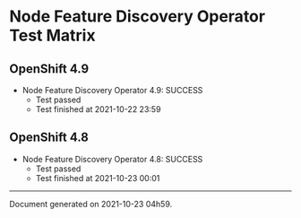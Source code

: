 
Node Feature Discovery Operator Test Matrix
===========================================

OpenShift 4.9
-------------


* Node Feature Discovery Operator 4.9: SUCCESS
  - Test passed
  - Test finished at 2021-10-22 23:59

OpenShift 4.8
-------------


* Node Feature Discovery Operator 4.8: SUCCESS
  - Test passed
  - Test finished at 2021-10-23 00:01


---
Document generated on 2021-10-23 04h59.
